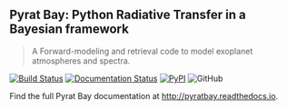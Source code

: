 ## Pyrat Bay: Python Radiative Transfer in a Bayesian framework
> A Forward-modeling and retrieval code to model exoplanet atmospheres and spectra.

[![Build Status](https://travis-ci.com/pcubillos/pyratbay.svg?branch=master)](https://travis-ci.com/pcubillos/pyratbay)
[![Documentation Status](https://readthedocs.org/projects/pyratbay/badge/?version=latest)](https://pyratbay.readthedocs.io/en/latest/?badge=latest)
[![PyPI](https://img.shields.io/pypi/v/ipyratbay.svg)](https://pypi.org/project/pyratbay)
![GitHub](https://img.shields.io/github/license/pcubillos/pyratbay.svg?color=blue)

Find the full Pyrat Bay documentation at <http://pyratbay.readthedocs.io>.
